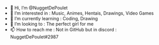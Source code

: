 - 👋 Hi, I’m @NuggetDePoulet
- 👀 I’m interested in : Music, Animes, Hentais, Drawings, Video Games
- 🌱 I’m currently learning : Coding, Drawing
- 💞️ I’m looking to : The perfect girl for me
- 📫 How to reach me : Not in GitHub but in discord : NuggetDePoulet#2987
